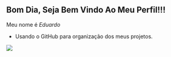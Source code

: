 ## Bom Dia, Seja Bem Vindo Ao Meu Perfil!!!

 Meu nome é *Eduardo* 

 - Usando o GitHub para organização dos meus projetos.

![](https://tenor.com/pt-BR/view/umm-gif-11714145596342171098)

